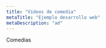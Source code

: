 ```yaml
---
title: "Videos de comedia"
metaTitle: "Ejemplo desarrollo web"
metaDescription: "ad"
---
```


Comedias